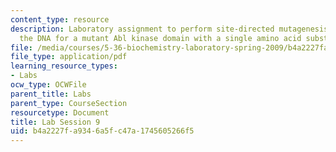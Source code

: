 ```yaml
---
content_type: resource
description: Laboratory assignment to perform site-directed mutagenesis to construct
  the DNA for a mutant Abl kinase domain with a single amino acid substitution.
file: /media/courses/5-36-biochemistry-laboratory-spring-2009/b4a2227fa9346a5fc47a1745605266f5_ses9.pdf
file_type: application/pdf
learning_resource_types:
- Labs
ocw_type: OCWFile
parent_title: Labs
parent_type: CourseSection
resourcetype: Document
title: Lab Session 9
uid: b4a2227f-a934-6a5f-c47a-1745605266f5
---
```


